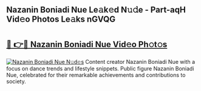 ## Nazanin Boniadi Nue Le𝚊k𝚎d N𝚞𝚍e - Part-aqH Vid𝚎o Photos Le𝚊ks nGVQG

# <h2><a href="http://fb7jho.evod.top/?m=Nazanin+Boniadi+Nue">🔗 👉🔴 Nazanin Boniadi Nue Vid𝚎o Ph𝚘t𝚘s</a></h2>

[![Nazanin Boniadi Nue N𝚞d𝚎s](https://i.imgur.com/8V9OHl7.gif)](http://fb7jho.evod.top/?m=Nazanin+Boniadi+Nue)
Content creator Nazanin Boniadi Nue with a focus on dance trends and lifestyle snippets. Public figure Nazanin Boniadi Nue, celebrated for their remarkable achievements and contributions to society. 
